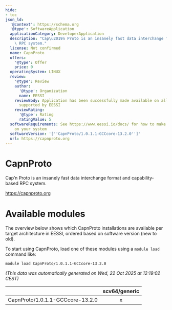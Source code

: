 ```yaml
---
hide:
- toc
json_ld:
  '@context': https://schema.org
  '@type': SoftwareApplication
  applicationCategory: DeveloperApplication
  description: "Cap\u2019n Proto is an insanely fast data interchange format and capability-based\
    \ RPC system."
  license: Not confirmed
  name: CapnProto
  offers:
    '@type': Offer
    price: 0
  operatingSystem: LINUX
  review:
    '@type': Review
    author:
      '@type': Organization
      name: EESSI
    reviewBody: Application has been successfully made available on all architectures
      supported by EESSI
    reviewRating:
      '@type': Rating
      ratingValue: 5
  softwareRequirements: See https://www.eessi.io/docs/ for how to make EESSI available
    on your system
  softwareVersion: '[''CapnProto/1.0.1.1-GCCcore-13.2.0'']'
  url: https://capnproto.org
---
```


CapnProto
=========


Cap’n Proto is an insanely fast data interchange format and capability-based RPC system.

https://capnproto.org
# Available modules


The overview below shows which CapnProto installations are available per target architecture in EESSI, ordered based on software version (new to old).

To start using CapnProto, load one of these modules using a `module load` command like:

```shell
module load CapnProto/1.0.1.1-GCCcore-13.2.0
```

*(This data was automatically generated on Wed, 22 Oct 2025 at 12:19:02 CEST)*

| |scv64/generic|
| :---: | :---: |
|CapnProto/1.0.1.1-GCCcore-13.2.0|x|
